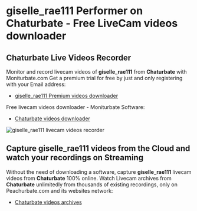 # giselle_rae111 Performer on Chaturbate - Free LiveCam videos downloader

## Chaturbate Live Videos Recorder

Monitor and record livecam videos of **giselle_rae111** from **Chaturbate** with Moniturbate.com
Get a premium trial for free by just and only registering with your Email address:
* [giselle_rae111 Premium videos downloader](https://moniturbate.com/request-demo-licence-key.html)

Free livecam videos downloader - Moniturbate Software:
* [Chaturbate videos downloader](https://moniturbate.com/moniturbate-download-software.html)

![giselle_rae111 livecam videos recorder](https://peachurnet.com/templates/moniturbate-software.png)


## Capture giselle_rae111 videos from the Cloud and watch your recordings on Streaming

Without the need of downloading a software, capture **giselle_rae111** livecam videos from **Chaturbate** 100% online.
Watch Livecam archives from **Chaturbate** unlimitedly from thousands of existing recordings, only on Peachurbate.com and its websites network:
* [Chaturbate videos archives](https://peachurnet.com/)